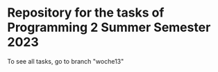 # Repository for the tasks of Programming 2 Summer Semester 2023
To see all tasks, go to branch "woche13"
